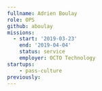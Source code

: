 ```yaml
---
fullname: Adrien Boulay
role: OPS
github: aboulay
missions:
  - start: '2019-03-23'
    end: '2019-04-04'
    status: service
    employer: OCTO Technology
startups:
    - pass-culture
previously:
---
```


